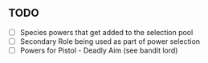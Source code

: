 
## TODO

- [ ] Species powers that get added to the selection pool
- [ ] Secondary Role being used as part of power selection
- [ ] Powers for Pistol - Deadly Aim (see bandit lord)